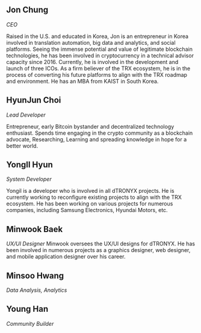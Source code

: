 ## Jon Chung 
*CEO*

Raised in the U.S. and educated in Korea, Jon is an entrepreneur in Korea involved in translation automation, big data and analytics, and social platforms.
Seeing the immense potential and value of legitimate blockchain technologies, he has been involved in cryptocurrency in a technical advisor capacity since 2016.
Currently, he is involved in the development and launch of three ICOs. As a firm believer of the TRX ecosystem, he is in the process of converting his future platforms to align with the TRX roadmap and environment. He has an MBA from KAIST in South Korea.



## HyunJun Choi
*Lead Developer*

Entrepreneur, early Bitcoin bystander and decentralized technology enthusiast. Spends time engaging in the crypto community as a blockchain advocate, Researching, Learning and spreading knowledge in hope for a better world.



## YongIl Hyun 
*System Developer*

Yongil is a developer who is involved in all dTRONYX projects. He is currently working to reconfigure existing projects to align with the TRX ecosystem. He has been working on various projects for numerous companies, including Samsung Electronics, Hyundai Motors, etc.

## Minwook Baek
*UX/UI Designer*
Minwook oversees the UX/UI designs for dTRONYX. He has been involved in numerous projects as a graphics designer, web designer, and mobile application designer over his career. 


## Minsoo Hwang 
*Data Analysis, Analytics*

## Young Han
*Community Builder*





